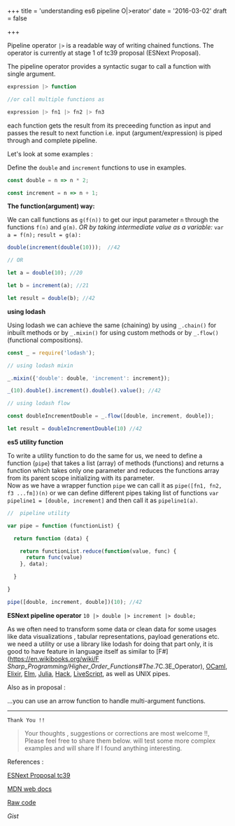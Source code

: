 +++
title = 'understanding es6 pipeline O|>erator'
date = '2016-03-02'
draft = false

+++


Pipeline operator `|>` is a readable way of writing chained functions. The operator is currently at stage 1 of tc39 proposal (ESNext Proposal).

<!-- more  -->

The pipeline operator provides a syntactic sugar to call a function with single argument.

```js
expression |> function 

//or call multiple functions as 

expression |> fn1 |> fn2 |> fn3
```

each function gets the result from its preceeding function as input and passes the result to next function i.e. input (argument/expression) is piped through and complete pipeline.

Let's look at some examples :


Define the `double` and `increment` functions to use in examples.

```js
const double = n => n * 2; 

const increment = n => n + 1;
```



**The function(argument) way:**

We can call functions as `g(f(n))` to get our input parameter `n` through the functions `f(n)` and `g(m)`.
_OR by taking intermediate value as a variable:_
`var a = f(n);`
`result = g(a):`

```js
double(increment(double(10)));  //42

// OR

let a = double(10); //20

let b = increment(a); //21

let result = double(b); //42
```



**using lodash**

Using lodash we can achieve the same (chaining) by using `_.chain()` for inbuilt methods or by `_.mixin()` for using custom methods or by `_.flow()` (functional compositions).

```js
const _ = require('lodash');

// using lodash mixin

_.mixin({'double': double, 'increment': increment});

_(10).double().increment().double().value(); //42

// using lodash flow

const doubleIncrementDouble = _.flow([double, increment, double]);

let result = doubleIncrementDouble(10) //42
```


**es5 utility function**

To write a utility function to do the same for us, we need to define a function (`pipe`) that takes a list (array) of methods (functions) and returns a function which takes only one parameter and reduces the functions array from its parent scope initializing with its parameter.  
Now as we have a wrapper function `pipe` we can call it as 
`pipe([fn1, fn2, f3 ...fm])(n)` 
or
 we can define different pipes taking list of functions 
 `var pipeline1 = [double, increment]` 
 and then call it as 
 `pipeline1(a)`.

```js
//  pipeline utility

var pipe = function (functionList) {

  return function (data) {

    return functionList.reduce(function(value, func) {
      return func(value)
    }, data);

  }

}

pipe([double, increment, double])(10); //42
```



**ESNext pipeline operator**
`10 |> double |> increment |> double; ` 

As we often need to transform some data or clean data for some usages like data visualizations , tabular representations, payload generations etc. we need a utility or use a library like lodash for doing that part only, it is good to have feature in language itself as similar to [F#](https://en.wikibooks.org/wiki/F _Sharp_Programming/Higher_Order_Functions#The_.7C.3E_Operator),  [OCaml](http://caml.inria.fr/pub/docs/manual-ocaml/libref/Pervasives.html#VAL%28|%3E%29),  [Elixir](https://www.safaribooksonline.com/library/view/programming-elixir/9781680500530/f_0057.html),  [Elm](https://edmz.org/design/2015/07/29/elm-lang-notes.html),  [Julia](http://docs.julialang.org/en/release-0.4/stdlib/base/?highlight=|%3E#Base.|%3E),  [Hack](https://docs.hhvm.com/hack/operators/pipe-operator), [LiveScript](http://livescript.net/#piping),  as well as UNIX pipes.

Also as in proposal :

...you can use an arrow function to handle multi-argument functions.



--------------------------



`Thank You !!`



>  Your thoughts , suggestions or corrections are most welcome !!, Please feel free to share them below. 
  will test some more complex examples and will share If I found anything interesting.



References :

  [ESNext Proposal tc39](https://github.com/tc39/proposal-pipeline-operator)

  [MDN web docs](https://developer.mozilla.org/en-US/docs/Web/JavaScript/Reference/Operators/Pipeline_operator)

  [Raw code](https://gist.githubusercontent.com/satyamyadav/27723528a35e3d7b4cd80b198ec8f792/raw/e7eb9d3e80ea454d54f17738c0343a9f911d188a/pielinejs.js)



*Gist*

<script src="https://gist.github.com/satyamyadav/27723528a35e3d7b4cd80b198ec8f792.js"></script>


